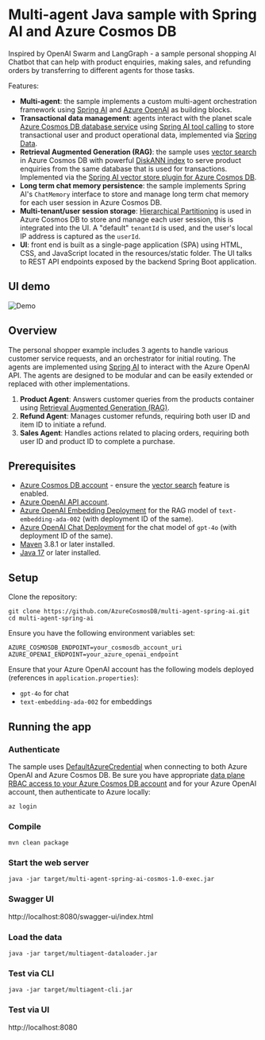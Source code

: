 # Multi-agent Java sample with Spring AI and Azure Cosmos DB

Inspired by OpenAI Swarm and LangGraph - a sample personal shopping AI Chatbot that can help with product enquiries, making sales, and refunding orders by transferring to different agents for those tasks.

Features:
- **Multi-agent**: the sample implements a custom multi-agent orchestration framework using [Spring AI](https://docs.spring.io/spring-ai/reference/) and [Azure OpenAI](https://learn.microsoft.com/azure/ai-services/openai/overview) as building blocks. 
- **Transactional data management**: agents interact with the planet scale [Azure Cosmos DB database service](https://learn.microsoft.com/azure/cosmos-db/introduction) using [Spring AI tool calling](https://docs.spring.io/spring-ai/reference/api/tools-migration.html) to store transactional user and product operational data, implemented via [Spring Data](https://spring.io/projects/spring-data). 
- **Retrieval Augmented Generation (RAG)**: the sample uses [vector search](https://learn.microsoft.com/azure/cosmos-db/nosql/vector-search) in Azure Cosmos DB with powerful [DiskANN index](https://www.microsoft.com/en-us/research/publication/diskann-fast-accurate-billion-point-nearest-neighbor-search-on-a-single-node/?msockid=091c323873cd6bd6392120ac72e46a98) to serve product enquiries from the same database that is used for transactions. Implemented via the [Spring AI vector store plugin for Azure Cosmos DB](https://docs.spring.io/spring-ai/reference/api/vectordbs/azure-cosmos-db.html).
- **Long term chat memory persistence**: the sample implements Spring AI's `ChatMemory` interface to store and manage long term chat memory for each user session in Azure Cosmos DB.
- **Multi-tenant/user session storage**: [Hierarchical Partitioning](https://learn.microsoft.com/azure/cosmos-db/hierarchical-partition-keys) is used in Azure Cosmos DB to store and manage each user session, this is integrated into the UI. A "default" `tenantId` is used, and the user's local IP address is captured as the `userId`.
- **UI**: front end is built as a single-page application (SPA) using HTML, CSS, and JavaScript located in the resources/static folder. The UI talks to REST API endpoints exposed by the backend Spring Boot application.


## UI demo

![Demo](./media/demo.gif)

## Overview

The personal shopper example includes 3 agents to handle various customer service requests, and an orchestrator for initial routing. The agents are implemented using [Spring AI](https://docs.spring.io/spring-ai/reference/) to interact with the Azure OpenAI API. The agents are designed to be modular and can be easily extended or replaced with other implementations.

1. **Product Agent**: Answers customer queries from the products container using [Retrieval Augmented Generation (RAG)](https://learn.microsoft.com/azure/cosmos-db/gen-ai/rag).
2. **Refund Agent**: Manages customer refunds, requiring both user ID and item ID to initiate a refund.
3. **Sales Agent**: Handles actions related to placing orders, requiring both user ID and product ID to complete a purchase.

## Prerequisites

- [Azure Cosmos DB account](https://learn.microsoft.com/azure/cosmos-db/create-cosmosdb-resources-portal) - ensure the [vector search](https://learn.microsoft.com/azure/cosmos-db/nosql/vector-search) feature is enabled.
- [Azure OpenAI API account](https://learn.microsoft.com/azure/ai-services/openai/overview).
- [Azure OpenAI Embedding Deployment](https://learn.microsoft.com/azure/ai-services/openai/overview) for the RAG model of `text-embedding-ada-002` (with deployment ID of the same).
- [Azure OpenAI Chat Deployment](https://learn.microsoft.com/azure/ai-services/openai/overview) for the chat model of `gpt-4o` (with deployment ID of the same).
- [Maven](https://maven.apache.org/install.html) 3.8.1 or later installed.
- [Java 17](https://www.oracle.com/java/technologies/javase/jdk17-archive-downloads.html) or later installed.

## Setup

Clone the repository:

```shell
git clone https://github.com/AzureCosmosDB/multi-agent-spring-ai.git
cd multi-agent-spring-ai
```

Ensure you have the following environment variables set:
```shell
AZURE_COSMOSDB_ENDPOINT=your_cosmosdb_account_uri
AZURE_OPENAI_ENDPOINT=your_azure_openai_endpoint
```

Ensure that your Azure OpenAI account has the following models deployed (references in `application.properties`):

- `gpt-4o` for chat
- `text-embedding-ada-002` for embeddings

## Running the app

### Authenticate

The sample uses [DefaultAzureCredential](https://learn.microsoft.com/java/api/overview/azure/identity-readme?view=azure-java-stable#authenticate-a-user-assigned-managed-identity-with-defaultazurecredential) when connecting to both Azure OpenAI and Azure Cosmos DB. Be sure you have appropriate [data plane RBAC access to your Azure Cosmos DB account](https://learn.microsoft.com/azure/cosmos-db/nosql/security/how-to-grant-data-plane-role-based-access?tabs=built-in-definition%2Ccsharp&pivots=azure-interface-cli) and for your Azure OpenAI account, then authenticate to Azure locally:

```shell
az login
```

### Compile

```shell
mvn clean package
```


### Start the web server

```shell
java -jar target/multi-agent-spring-ai-cosmos-1.0-exec.jar
```

### Swagger UI

http://localhost:8080/swagger-ui/index.html


### Load the data

```shell
java -jar target/multiagent-dataloader.jar
```

### Test via CLI
```shell
java -jar target/multiagent-cli.jar
```

### Test via UI

http://localhost:8080